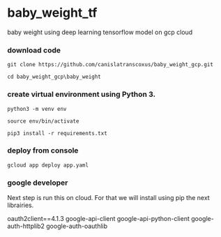 # baby_weight_tf
baby weight using deep learning tensorflow model on gcp cloud

### download code

`git clone https://github.com/canislatranscoxus/baby_weight_gcp.git`

`cd baby_weight_gcp\baby_weight`

### create virtual environment using Python 3.

`python3 -m venv env`

`source env/bin/activate`

`pip3 install -r requirements.txt`

### deploy from console

`gcloud app deploy app.yaml`

### google developer
Next step is run this on cloud. For that we will install using pip the next librairies.

oauth2client==4.1.3
google-api-client
google-api-python-client
google-auth-httplib2
google-auth-oauthlib











